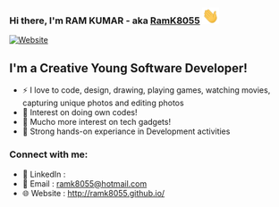 ### Hi there, I'm RAM KUMAR   - aka [RamK8055][website] <img src="https://raw.githubusercontent.com/RamK8055/RamK8055/master/wave.gif" width="30px">


[![Website](https://img.shields.io/website?label=ramk8055.github.io&style=for-the-badge&url=https%3A%2F%2Framk8055.github.io)](https://ramk8055.github.io/)

## I'm a Creative Young Software Developer!

- ⚡ I love to code, design, drawing, playing games, watching movies, capturing unique photos and editing photos
- 🌱 Interest on doing own codes!
- 🥅 Mucho more interest on tech gadgets!
- 👯 Strong hands-on experiance in Development activities
### Connect with me:
- 📝 LinkedIn : 
- 📧 Email : ramk8055@hotmail.com
- 🌐 Website : http://ramk8055.github.io/

[website]: http://ramk8055.github.io/
